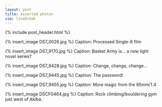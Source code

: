 ```yaml
---
layout: post
title: Assorted photos
vim: linebreak
---
```


{% include post_header.html %}

{% insert_image DS7_0026.jpg %}
Caption: Processed Single-8 film

{% insert_image DS7_9170.jpg %}
Caption: Basket Army is... a new light novel series?

{% insert_image DS7_9428.jpg %}
Caption: Change, change, change...

{% insert_image DS7_9445.jpg %}
Caption: The password!

{% insert_image DS7_9455.jpg %}
Caption: More magic from the 85mm/1.4

{% insert_image DSCF0464.jpg %}
Caption: Rock climbing/bouldering gym just west of Akiba.

